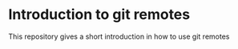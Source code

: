 # Introduction to git remotes

This repository gives a short introduction in how to use git remotes
